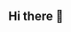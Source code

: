 ## Hi there 👋

<!--

Hi there 👋
I’m Matthew Beddoes, an offensive cybersecurity specialist and former blackhat turned ethical hacker. With a strong background in Python, JavaScript, and Java development, I’m passionate about building innovative tools and solutions in crypto, AI, chatbots, business tools, and robotics.

I specialize in offensive security, OPSEC, and OSINT, leveraging my expertise to provide consultancy services in cybersecurity and operational security. My work also extends to cutting-edge fields like SDR (Software-Defined Radio), science and tech research, and developing autonomous systems like drones and robotics.

I thrive on online networking and collaboration, always eager to contribute to open-source projects, share knowledge, and learn from others in the community.

🚀 Currently Working On:
  Text2Drone: Bridging natural language processing with drone automation.
  Text2OSINT: Simplifying Open-Source Intelligence through AI-powered tools.
  Text2CAD: Revolutionizing computer-aided design with text-driven workflows.
  Java + Neo4j + LLM RAG: Combining Java, graph databases, and retrieval-augmented generation for innovative solutions.
  Secure Private Messenger: Building the next generation of secure communication tools.

🛠️ Coded:
  Crypto Escrow Bots: Streamlined secure cryptocurrency transactions.
  Data Processing Scripts: Automating workflows and large-scale data operations.
  UK Property OSINT Scripts: Empowering property research with open-source intelligence.

🌱 Currently Learning:
  Computer Science at Wolverhampton University, with an emphasis on AI and Robotics.
  Advanced techniques in AI and LLMs.
  Deep diving into secure communication protocols.
  Exploring cybersecurity in AI-driven environments.

💬 Ask Me About:
  Offensive security and OPSEC strategies.
  Python, JavaScript, and Java development.
  AI tools, crypto, and OSINT projects.

📫 How to Reach Me:
  Email: matthewbeddoes@outlook.com

😄 Fun Fact: My pronouns are encrypted and digitally secured.
-->
